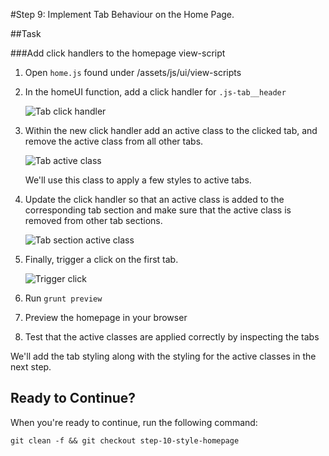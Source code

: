 #Step 9: Implement Tab Behaviour on the Home Page.

##Task

###Add click handlers to the homepage view-script

1. Open `home.js` found under /assets/js/ui/view-scripts
2. In the homeUI function, add a click handler for `.js-tab__header`

    ![Tab click handler](https://s3.amazonaws.com/uploads.hipchat.com/15359/64553/Uj39dM3AuQnPuAC/Screen%20Shot%202015-01-20%20at%2010.38.55%20AM.png)

3. Within the new click handler add an active class to the clicked tab, and remove the active class from all other tabs.

    ![Tab active class](https://s3.amazonaws.com/uploads.hipchat.com/15359/64553/4NkNIKLoY5J3I3w/Screen%20Shot%202015-01-20%20at%2010.40.54%20AM.png)

    We'll use this class to apply a few styles to active tabs.

4. Update the click handler so that an active class is added to the corresponding tab section and make sure that the active class is removed from other tab sections.

    ![Tab section active class](https://s3.amazonaws.com/uploads.hipchat.com/15359/64553/wlJ79QrtMDzx4Zw/Screen%20Shot%202015-01-20%20at%2010.49.29%20AM.png)

5. Finally, trigger a click on the first tab.

    ![Trigger click](https://s3.amazonaws.com/uploads.hipchat.com/15359/64553/YyVccSknECqyMJy/Screen%20Shot%202015-01-20%20at%2010.47.42%20AM.png)

6. Run `grunt preview`
7. Preview the homepage in your browser
8. Test that the active classes are applied correctly by inspecting the tabs

We'll add the tab styling along with the styling for the active classes in the next step.


## Ready to Continue?

When you're ready to continue, run the following command:

```
git clean -f && git checkout step-10-style-homepage
```

